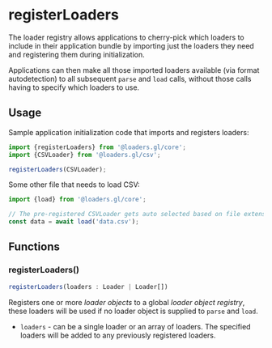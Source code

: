 # registerLoaders

The loader registry allows applications to cherry-pick which loaders to include in their application bundle by importing just the loaders they need and registering them during initialization.

Applications can then make all those imported loaders available (via format autodetection) to all subsequent `parse` and `load` calls, without those calls having to specify which loaders to use.

## Usage

Sample application initialization code that imports and registers loaders:

```js
import {registerLoaders} from '@loaders.gl/core';
import {CSVLoader} from '@loaders.gl/csv';

registerLoaders(CSVLoader);
```

Some other file that needs to load CSV:

```js
import {load} from '@loaders.gl/core';

// The pre-registered CSVLoader gets auto selected based on file extension...
const data = await load('data.csv');
```

## Functions

### registerLoaders()

```typescript
registerLoaders(loaders : Loader | Loader[])
```

Registers one or more _loader objects_ to a global _loader object registry_, these loaders will be used if no loader object is supplied to `parse` and `load`.

- `loaders` - can be a single loader or an array of loaders. The specified loaders will be added to any previously registered loaders.
